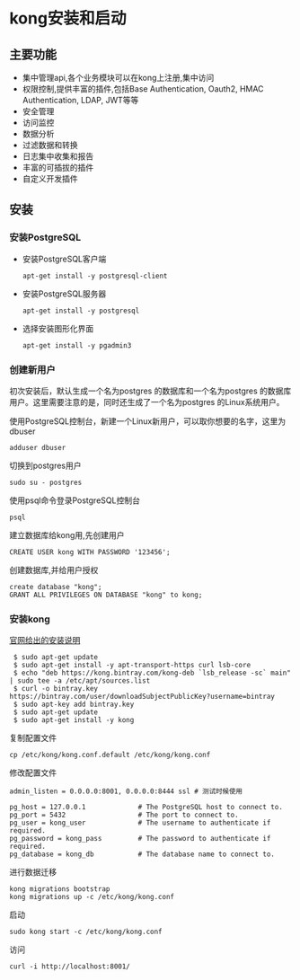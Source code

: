 # kong安装和启动

## 主要功能

- 集中管理api,各个业务模块可以在kong上注册,集中访问
- 权限控制,提供丰富的插件,包括Base Authentication, Oauth2, HMAC Authentication, LDAP, JWT等等
- 安全管理
- 访问监控
- 数据分析
- 过滤数据和转换
- 日志集中收集和报告
- 丰富的可插拔的插件
- 自定义开发插件

## 安装

### 安装PostgreSQL

* 安装PostgreSQL客户端

  ````
  apt-get install -y postgresql-client
  ````

* 安装PostgreSQL服务器

  ````
  apt-get install -y postgresql
  ````

* 选择安装图形化界面

  ````
  apt-get install -y pgadmin3
  ````

### 创建新用户

初次安装后，默认生成一个名为postgres 的数据库和一个名为postgres 的数据库用户。这里需要注意的是，同时还生成了一个名为postgres 的Linux系统用户。

使用PostgreSQL控制台，新建一个Linux新用户，可以取你想要的名字，这里为dbuser

````
adduser dbuser
````

切换到postgres用户

```
sudo su - postgres
```

使用psql命令登录PostgreSQL控制台

````
psql
````

建立数据库给kong用,先创建用户

````
CREATE USER kong WITH PASSWORD '123456';
````

创建数据库,并给用户授权

````
create database "kong";
GRANT ALL PRIVILEGES ON DATABASE "kong" to kong;
````

### 安装kong

[官网给出的安装说明](https://docs.konghq.com/install/ubuntu/?_ga=2.145684023.2090752991.1542082707-315260935.1541058156)

````
 $ sudo apt-get update
 $ sudo apt-get install -y apt-transport-https curl lsb-core
 $ echo "deb https://kong.bintray.com/kong-deb `lsb_release -sc` main" | sudo tee -a /etc/apt/sources.list
 $ curl -o bintray.key https://bintray.com/user/downloadSubjectPublicKey?username=bintray
 $ sudo apt-key add bintray.key
 $ sudo apt-get update
 $ sudo apt-get install -y kong
````

复制配置文件

````
cp /etc/kong/kong.conf.default /etc/kong/kong.conf
````

修改配置文件

````
admin_listen = 0.0.0.0:8001, 0.0.0.0:8444 ssl # 测试时候使用

pg_host = 127.0.0.1             # The PostgreSQL host to connect to.
pg_port = 5432                  # The port to connect to.
pg_user = kong_user             # The username to authenticate if required.
pg_password = kong_pass         # The password to authenticate if required.
pg_database = kong_db           # The database name to connect to.
````

进行数据迁移

`````
kong migrations bootstrap
kong migrations up -c /etc/kong/kong.conf
`````

启动

```
sudo kong start -c /etc/kong/kong.conf
```

访问

````
curl -i http://localhost:8001/
````

